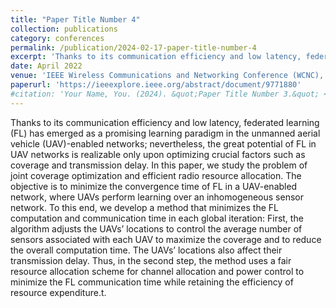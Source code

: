 ```yaml
---
title: "Paper Title Number 4"
collection: publications
category: conferences
permalink: /publication/2024-02-17-paper-title-number-4
excerpt: 'Thanks to its communication efficiency and low latency, federated learning (FL) has emerged as a promising learning paradigm in the unmanned aerial vehicle (UAV)-enabled networks; nevertheless, the great potential of FL in UAV networks is realizable only upon optimizing crucial factors such as coverage and transmission delay. In this paper, we study the problem of joint coverage optimization and efficient radio resource allocation. The objective is to minimize the convergence time of FL in a UAV-enabled network, where UAVs perform learning over an inhomogeneous sensor network. To this end, we develop a method that minimizes the FL computation and communication time in each global iteration: First, the algorithm adjusts the UAVs’ locations to control the average number of sensors associated with each UAV to maximize the coverage and to reduce the overall computation time. The UAVs’ locations also affect their transmission delay. Thus, in the second step, the method uses a fair resource allocation scheme for channel allocation and power control to minimize the FL communication time while retaining the efficiency of resource expenditure.'
date: April 2022
venue: 'IEEE Wireless Communications and Networking Conference (WCNC), 2022'
paperurl: 'https://ieeexplore.ieee.org/abstract/document/9771880'
#citation: 'Your Name, You. (2024). &quot;Paper Title Number 3.&quot; <i>GitHub Journal of Bugs</i>. 1(3).'
---
```


Thanks to its communication efficiency and low latency, federated learning (FL) has emerged as a promising learning paradigm in the unmanned aerial vehicle (UAV)-enabled networks; nevertheless, the great potential of FL in UAV networks is realizable only upon optimizing crucial factors such as coverage and transmission delay. In this paper, we study the problem of joint coverage optimization and efficient radio resource allocation. The objective is to minimize the convergence time of FL in a UAV-enabled network, where UAVs perform learning over an inhomogeneous sensor network. To this end, we develop a method that minimizes the FL computation and communication time in each global iteration: First, the algorithm adjusts the UAVs’ locations to control the average number of sensors associated with each UAV to maximize the coverage and to reduce the overall computation time. The UAVs’ locations also affect their transmission delay. Thus, in the second step, the method uses a fair resource allocation scheme for channel allocation and power control to minimize the FL communication time while retaining the efficiency of resource expenditure.t.
